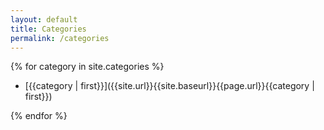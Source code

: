 ```yaml
---
layout: default
title: Categories
permalink: /categories
---
```


<!-- TODO: Add the number of articles in each category-->

{% for category in site.categories %}

  - [{{category | first}}]({{site.url}}{{site.baseurl}}{{page.url}}{{category | first}})

{% endfor %}
